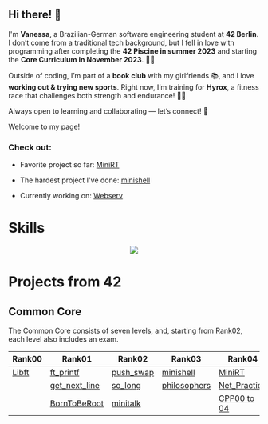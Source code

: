 ## Hi there! 🌻 

I'm **Vanessa**, a Brazilian-German software engineering student at **42 Berlin**. I don’t come from a traditional tech background, but I fell in love with programming after completing the **42 Piscine in summer 2023** and starting the **Core Curriculum in November 2023**. 🏊‍♂️

Outside of coding, I’m part of a **book club** with my girlfriends 📚, and I love **working out & trying new sports**. Right now, I’m training for **Hyrox**, a fitness race that challenges both strength and endurance! 💪🔥  

Always open to learning and collaborating — let’s connect! 💫  

Welcome to my page!


### Check out:
+ Favorite project so far: [MiniRT](https://github.com/vados-sa/42MiniRT)

+ The hardest project I've done: [minishell](https://github.com/vados-sa/42minishell)

+ Currently working on: [Webserv]()


# Skills
<p align="center">
  <a href="https://skillicons.dev">
    <img src="https://skillicons.dev/icons?i=c,git,github,bash,linux,vim,vscode,notion,python,cpp" />
  </a>
</p>


# Projects from 42

## Common Core
The Common Core consists of seven levels, and, starting from Rank02, each level also includes an exam.

| Rank00        | Rank01        | Rank02        | Rank03        | Rank04        | Rank05        |
|----------------|----------------|----------------|----------------|----------------|----------------|
| [Libft](https://github.com/vados-sa/Libft)      | [ft_printf](https://github.com/vados-sa/ft_printf/tree/main)   | [push_swap](https://github.com/vados-sa/push_swap)  | [minishell](https://github.com/vados-sa/42minishell) | [MiniRT](https://github.com/vados-sa/42MiniRT) | [Webserv]() |
|                | [get_next_line](https://github.com/vados-sa/get_next_line) | [so_long](https://github.com/vados-sa/so_long)   | [philosophers](https://github.com/vados-sa/Philosophers) | [Net_Practice](https://github.com/vados-sa/Net_Practice) | [Inception]() |
|                | [BornToBeRoot](https://github.com/vados-sa/BornToBeRoot) | [minitalk](https://github.com/vados-sa/minitalk)   |                 | [CPP00 to 04](https://github.com/vados-sa/CPP) | [CPP05 to 09](https://github.com/vados-sa/CPP) |

